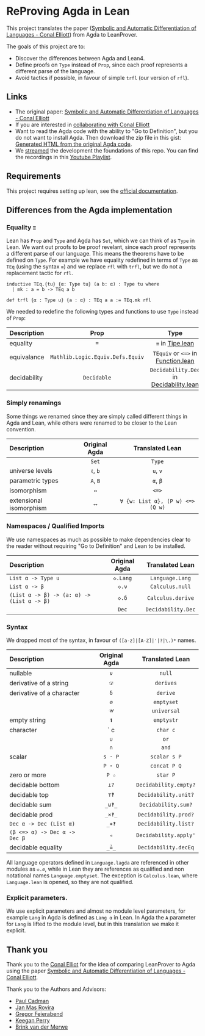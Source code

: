 # ReProving Agda in Lean

This project translates the paper ([Symbolic and Automatic Differentiation of Languages - Conal Elliott](http://conal.net/papers/language-derivatives)) from Agda to LeanProver.

The goals of this project are to:

  - Discover the differences between Agda and Lean4.
  - Define proofs on `Type` instead of `Prop`, since each proof represents a different parse of the language.
  - Avoid tactics if possible, in favour of simple `trfl` (our version of `rfl`).

## Links

  * The original paper: [Symbolic and Automatic Differentiation of Languages - Conal Elliott](http://conal.net/papers/language-derivatives)
  * If you are interested in [collaborating with Conal Elliott](https://github.com/conal/Collaboration)
  * Want to read the Agda code with the ability to "Go to Definition", but you do not want to install Agda. Then download the zip file in this gist: [Generated HTML from the original Agda code](https://gist.github.com/awalterschulze/aecd70ccb5448f17992913ccde359a2e).
  * We [streamed](https://www.twitch.tv/awalterschulze) the development the foundations of this repo. You can find the recordings in this [Youtube Playlist](https://www.youtube.com/watch?v=OoKNpfUNpfU&list=PLYwF9EIrl42Qr52nnmeuSXp47S79sB3W0).

## Requirements

This project requires setting up lean, see the [official documentation](https://lean-lang.org/lean4/doc/quickstart.html).

## Differences from the Agda implementation

### Equality `≡`

Lean has `Prop` and `Type` and Agda has `Set`, which we can think of as `Type` in Lean. We want out proofs to be proof revelant, since each proof represents a different parse of our language. This means the theorems have to be defined on `Type`. For example we have equality redefined in terms of `Type` as `TEq` (using the syntax `≡`) and  we replace `rfl` with `trfl`, but we do not a replacement tactic for `rfl`.

```
inductive TEq.{tu} {α: Type tu} (a b: α) : Type tu where
  | mk : a = b -> TEq a b

def trfl {α : Type u} {a : α} : TEq a a := TEq.mk rfl
```

We needed to redefine the following types and functions to use `Type` instead of `Prop`:

| Description  | Prop  | Type  |
| :---         | :---: | :---: |
| equality     | `=`   | `≡` in [Tipe.lean](./Sadol/Tipe.lean)  |
| equivalance  | `Mathlib.Logic.Equiv.Defs.Equiv`  | `TEquiv` or `<=>` in [Function.lean](./Sadol/Function.lean) |
| decidability | `Decidable`  | `Decidability.Dec` in [Decidability.lean](./Sadol/Decidability.lean) |

### Simply renamings

Some things we renamed since they are simply called different things in Agda and Lean, while others were renamed to be closer to the Lean convention.

| Description  | Original Agda | Translated Lean |
| :---         | :---:         | :---:           |
|              | `Set`         | `Type`          |
| universe levels  | `ℓ`, `b`  | `u`, `v`        |
| parametric types | `A`, `B`  | `α`, `β`        |
| isomorphism      | `↔`       | `<=>`           |
| extensional isomorphism | `⟷` | `∀ {w: List α}, (P w) <=> (Q w)` |

### Namespaces / Qualified Imports

We use namespaces as much as possible to make dependencies clear to the reader without requiring "Go to Definition" and Lean to be installed.

| Description        | Original Agda | Translated Lean   |
| :---               | :---:         | :---:             |
| `List α -> Type u` | `◇.Lang`      | `Language.Lang`   |
| `List α -> β`      | `◇.ν`         | `Calculus.null`   |
| `(List α -> β) -> (a: α) -> (List α -> β)` | `◇.δ`     | `Calculus.derive` |
|                    | `Dec` | `Decidability.Dec` |

### Syntax

We dropped most of the syntax, in favour of `([a-z]|[A-Z]|'|?|\.)*` names.

| Description  | Original Agda | Translated Lean |
| :---         | :---:         | :---:           |
| nullable     | `ν`           | `null`          |
| derivative of a string  | `𝒟` | `derives`      |
| derivative of a character    | `δ`  | `derive` |
|              | `∅`           | `emptyset`      |
|              | `𝒰`           | `universal`     |
| empty string | `𝟏`           | `emptystr`      |
| character    | ` c           | `char c`        |
|              | `∪`           | `or`            |
|              | `∩`           | `and`           |
| scalar       | `s · P`       | `scalar s P`    |
|              | `P ⋆ Q`       | `concat P Q`    |
| zero or more | `P ☆`        | `star P`        |
| decidable bottom  | `⊥?`     | `Decidability.empty?` |
| decidable top     | `⊤‽`     | `Decidability.unit?`  |
| decidable sum     | `_⊎‽_`   | `Decidability.sum?`   |
| decidable prod    | `_×‽_`   | `Decidability.prod?`   |
| `Dec α -> Dec (List α)` | `_✶‽` | `Decidability.list?` |
| `(β <=> α) -> Dec α -> Dec β` | `◃` | `Decidability.apply'` |
| decidable equality | `_≟_`   | `Decidability.decEq`

All language operators defined in `Language.lagda` are referenced in other modules as `◇.∅`, while in Lean they are references as qualified and non notational names `Language.emptyset`. The exception is `Calculus.lean`, where `Language.lean` is opened, so they are not qualified.

### Explicit parameters.

We use explicit parameters and almost no module level parameters, for example `Lang` in Agda is defined as `Lang α` in Lean. In Agda the `A` parameter for `Lang` is lifted to the module level, but in this translation we make it explicit.

## Thank you

Thank you to the [Conal Elliot](http://conal.net/) for the idea of comparing LeanProver to Agda using the paper [Symbolic and Automatic Differentiation of Languages - Conal Elliott](http://conal.net/papers/language-derivatives).

Thank you to the Authors and Advisors:

  * [Paul Cadman](https://www.linkedin.com/in/paul-cadman/)
  * [Jan Mas Rovira](https://janmasrovira.gitlab.io/ascetic-slug/)
  * [Gregor Feierabend](https://www.linkedin.com/in/gregorfeierabend/)
  * [Keegan Perry](https://github.com/keeganperry7)
  * [Brink van der Merwe](https://abvdm.pages.cs.sun.ac.za/)
